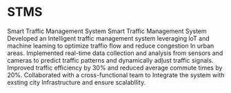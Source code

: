 # STMS
Smart Traffic Management System
Smart Traffic Management System Developed an Intelligent traffic management system leveraging loT and machine leaming to optimize traffio flow and reduce congestion In urban areas. Implemented real-time data collection and analysis from sensors and cameras to predict traffic patterns and dynamically adļust traffic signals. Improved traffic efficiency by 30% and reduced average commute times by 20%. Collaborated with a cross-functional team to Integrate the system with exsting city Infrastructure and ensure scalabllity.
